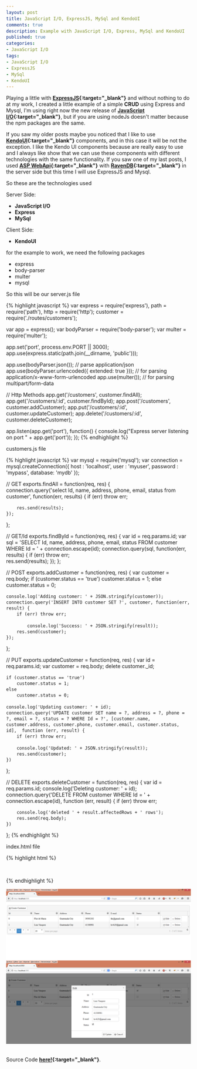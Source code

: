 ```yaml
---
layout: post
title: JavaScript I/O, ExpressJS, MySql and KendoUI
comments: true
description: Example with JavaScript I/O, Express, MySql and KendoUI
published: true
categories:
- JavaScript I/O
tags:
- JavaScript I/O
- ExpressJS
- MySql
- KendoUI
---
```


Playing a little with **[ExpressJS](http://expressjs.com/){:target="_blank"}** and without nothing to do at my work, I created a little example of a simple **CRUD** using Express 
and Mysql, I'm using right now the new release of **[JavaScript I/O](https://iojs.org/){:target="_blank"}**, but if you are using nodeJs doesn't matter because the npm packages are the same.

If you saw my older posts maybe you noticed that I like to use **[KendoUI](http://demos.telerik.com/kendo-ui/){:target="_blank"}** components, and in this case it will be not the exception. I like 
the Kendo UI components because are really easy to use and I always like show that we can use these components with different technologies with the same functionality. 
If you saw one of my last posts, I used **[ASP WebApi](http://www.asp.net/web-api/){:target="_blank"}** with **[RavenDB](http://ravendb.net/){:target="_blank"}** in the server side but this time I will use ExpressJS and Mysql.

So these are the technologies used

Server Side:

* **JavaScript I/O**
* **Express**
* **MySql**

Client Side:

* **KendoUI**

for the example to work, we need the following packages

* express
* body-parser
* multer
* mysql

So this will be our server.js file

{% highlight javascript %}
var express = require('express'),
    path = require('path'),
    http = require('http');
    customer = require('./routes/customers');

var app = express();
var bodyParser = require('body-parser');
var multer = require('multer'); 

app.set('port', process.env.PORT || 3000);
app.use(express.static(path.join(__dirname, 'public')));

app.use(bodyParser.json());  // parse application/json
app.use(bodyParser.urlencoded({ extended: true })); // for parsing application/x-www-form-urlencoded
app.use(multer()); // for parsing multipart/form-data

// Http Methods
app.get('/customers', customer.findAll);
app.get('/customers/:id', customer.findById);
app.post('/customers', customer.addCustomer);
app.put('/customers/:id', customer.updateCustomer);
app.delete('/customers/:id', customer.deleteCustomer);

app.listen(app.get('port'), function() {
    console.log("Express server listening on port " + app.get('port'));
});
{% endhighlight %}

customers.js file

{% highlight javascript %}
var mysql      = require('mysql');
var connection = mysql.createConnection({
  host     : 'localhost',
  user     : 'myuser',
  password : 'mypass',
  database: 'mydb'
});

// GET
exports.findAll = function(req, res) {	
    connection.query('select Id, name, address, phone, email, status from customer', function(err, results) {
        if (err) throw err;
	  
        res.send(results);
    });
};

// GET/Id
exports.findById = function(req, res) {
    var id = req.params.id;
    var sql = 'SELECT Id, name, address, phone, email, status FROM customer WHERE Id = ' + connection.escape(id);
    connection.query(sql, function(err, results) {
        if (err) throw err;		  
            res.send(results);
        });
};

// POST
exports.addCustomer = function(req, res) {
    var customer = req.body;
    if (customer.status == 'true')
        customer.status = 1;
    else
        customer.status = 0;
		
    console.log('Adding customer: ' + JSON.stringify(customer)); 	
    connection.query('INSERT INTO customer SET ?', customer, function(err, result) {
        if (err) throw err;

            console.log('Success: ' + JSON.stringify(result));
        res.send(customer);
    });
};

// PUT
exports.updateCustomer = function(req, res) {
    var id = req.params.id;
    var customer = req.body;
    delete customer._id;
    	
    if (customer.status == 'true')
        customer.status = 1;
    else
        customer.status = 0;

    console.log('Updating customer: ' + id);
    connection.query('UPDATE customer SET name = ?, address = ?, phone = ?, email = ?, status = ? WHERE Id = ?', [customer.name, customer.address, customer.phone, customer.email, customer.status, id],  function (err, result) {
        if (err) throw err;

        console.log('Updated: ' + JSON.stringify(result));
        res.send(customer);
    })
};

// DELETE
exports.deleteCustomer = function(req, res) {
    var id = req.params.id;
    console.log('Deleting customer: ' + id);
    connection.query('DELETE FROM customer WHERE Id = ' + connection.escape(id), function (err, result) {
        if (err) throw err;

        console.log('deleted ' + result.affectedRows + ' rows');
        res.send(req.body);
    })	
};
{% endhighlight %}

index.html file

{% highlight html %}
<link rel="stylesheet" href="http://cdn.kendostatic.com/2014.1.318/styles/kendo.common.min.css" />
<link rel="stylesheet" href="http://cdn.kendostatic.com/2014.1.318/styles/kendo.bootstrap.min.css" />

<script src="http://cdn.kendostatic.com/2014.1.318/js/jquery.min.js"></script>
<script src="http://cdn.kendostatic.com/2014.1.318/js/kendo.all.min.js"></script>

<br />
<div id="grid"></div>

<script>
    var remoteDataSource = new kendo.data.DataSource({
        pageSize: 20,
         transport: {
             read: {
                 url: "http://localhost:3000/customers/",
                 dataType: "json"
             },
             create: {
                 url: "http://localhost:3000/customers/",
                 dataType: "json",
                 type: "POST"
             },
             update: {
                 url : function (item) {
                     return 'http://localhost:3000/customers/' + item.Id;
                 },
                 dataType: "json",
                 type: "PUT"
             },
             destroy: {
                 url : function (item) {
                     return 'http://localhost:3000/customers/' + item.Id;
                 },
                 dataType: "json",
                 type: "DELETE"
             }
         },
         schema: {
             model: {
                 id: "Id",
                 fields: {
                     Id: { editable: false, type: "number" },
                     name: { validation: { required: true} },
                     address: { validation: { required: true} },
                     phone: { validation: { required: true} },
                     email: { validation: { required: true} },
                     status: { type: "boolean" }
                 }
             }
         }
     });

    $('#grid').kendoGrid({
        dataSource: remoteDataSource,
        toolbar: [{name:"create", text: "Create Customer"}],
        editable: "popup",
        scrollable: true,
        sortable: true,
        filterable: true,
        pageable: {
            refresh: true,
            pageSizes: true,
            buttonCount: 5
        },
        columns: [
                {
                    field: "Id",
                    title: "Id"
                },
                {
                    field: "name",
                    title: "Name"
                },
                {
                    field: "address",
                    title: "Address"
                },
                {
                    field: "phone",
                    title: "Phone"
                },
                {
                    field: "email",
                    title: "E-mail"
                },
                {
                    field: "status",
                    title: "Status",
                    template: '<input type="checkbox" #=status ? "checked=checked" : "" # disabled="disabled" ></input>'
                },
                {
                    command: ["edit", "destroy"],
                    width: "200px"
                }
        ]
    });
</script>
{% endhighlight %}

<center>
<img alt="nlogConsole" src="/images/nodejs-mysql.png">
</center>

<center>
<img alt="nlogConsole" src="/images/nodejs-mysql2.png">
</center>
<br>

Source Code **[here!](https://github.com/lvasquez/Express-Mysql){:target="_blank"}**.